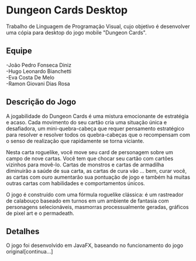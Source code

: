 # Dungeon Cards Desktop
Trabalho de Linguagem de Programação Visual, cujo objetivo é desenvolver uma cópia para desktop do jogo mobile "Dungeon Cards".

## Equipe  
  
  -João Pedro Fonseca Diniz  
  -Hugo Leonardo Bianchetti  
  -Eva Costa De Melo  
  -Ramon Giovani Dias Rosa  
  
## Descrição do Jogo
A jogabilidade do Dungeon Cards é uma mistura emocionante de estratégia e acaso. Cada movimento do seu cartão cria uma situação única e desafiadora, um mini-quebra-cabeça que requer pensamento estratégico para resolver e resolver todos os quebra-cabeças que o recompensam com o senso de realização que rapidamente se torna viciante.

Nesta carta roguelike, você move seu card de personagem sobre um campo de nove cartas. Você tem que chocar seu cartão com cartões vizinhos para movê-lo. Cartas de monstros e cartas de armadilha diminuirão a saúde de sua carta, as cartas de cura vão ... bem, curar você, as cartas com ouro aumentarão sua pontuação de jogo e também há muitas outras cartas com habilidades e comportamentos únicos.

O jogo é construído com uma fórmula roguelike clássica: é um rastreador de calabouço baseado em turnos em um ambiente de fantasia com personagens selecionáveis, masmorras processualmente geradas, gráficos de pixel art e o permadeath.


## Detalhes
O jogo foi desenvolvido em JavaFX, baseando no funcionamento do jogo original[continua...]
  
